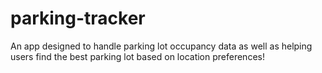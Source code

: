 # parking-tracker
An app designed to handle parking lot occupancy data as well as helping users find the best parking lot based on location preferences!
